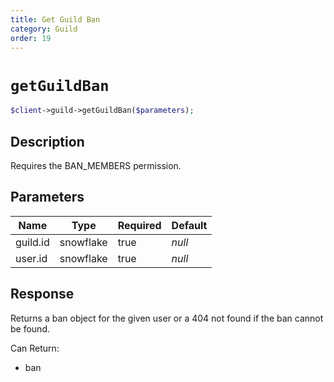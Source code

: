 ```yaml
---
title: Get Guild Ban
category: Guild
order: 19
---
```


# `getGuildBan`

```php
$client->guild->getGuildBan($parameters);
```

## Description

Requires the BAN_MEMBERS permission.

## Parameters


Name | Type | Required | Default
--- | --- | --- | ---
guild.id | snowflake | true | *null*
user.id | snowflake | true | *null*

## Response

Returns a ban object for the given user or a 404 not found if the ban cannot be found.

Can Return:

* ban
